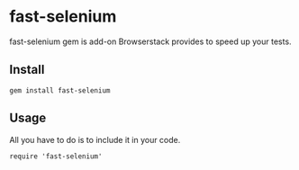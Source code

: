 # fast-selenium

fast-selenium gem is add-on Browserstack provides to speed up your tests.

## Install

    gem install fast-selenium

## Usage ##

All you have to do is to include it in your code. 

    require 'fast-selenium'
